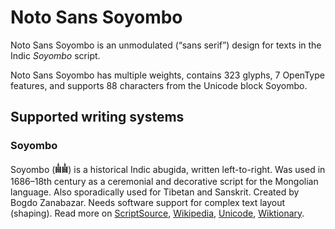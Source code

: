 
# Noto Sans Soyombo

Noto Sans Soyombo is an unmodulated (“sans serif”) design for texts in the Indic _Soyombo_ script. 

Noto Sans Soyombo has multiple weights, contains 323 glyphs, 7 OpenType features, and supports 88 characters from the Unicode block Soyombo.


## Supported writing systems


### Soyombo

Soyombo (𑪞𑪞‎) is a historical Indic abugida, written left-to-right. Was used in 1686–18th century as a ceremonial and decorative script for the Mongolian language. Also sporadically used for Tibetan and Sanskrit. Created by Bogdo Zanabazar. Needs software support for complex text layout (shaping). Read more on [ScriptSource](https://scriptsource.org/scr/Soyo), [Wikipedia](https://en.wikipedia.org/wiki/ISO_15924:Soyo), [Unicode](https://www.unicode.org/versions/Unicode13.0.0/ch14.pdf#G41941), [Wiktionary](https://en.wiktionary.org/wiki/Category:Soyombo_script).

